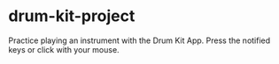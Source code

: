 # drum-kit-project
Practice playing an instrument with the Drum Kit App. Press the notified keys or click with your mouse.
